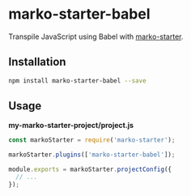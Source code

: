 # marko-starter-babel

Transpile JavaScript using Babel with [marko-starter](https://github.com/marko-js/marko-starter).

## Installation

```bash
npm install marko-starter-babel --save
```

## Usage

**my-marko-starter-project/project.js**
```js
const markoStarter = require('marko-starter');

markoStarter.plugins(['marko-starter-babel']);

module.exports = markoStarter.projectConfig({
  // ...
});
```
